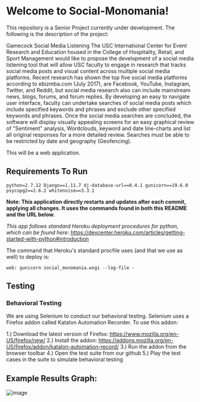 # Welcome to Social-Monomania!
This repository is a Senior Project currently under development. The following is the description of the project:

Gamecock Social Media Listening
The USC International Center for Event Research and Education housed in the College of Hospitality, Retail, and Sport Management would like to propose the development of a social media listening tool that will allow USC faculty to engage in research that tracks social media posts and visual content across multiple social media platforms.  Recent research has shown the top five social media platforms according to ebizmba.com (July 2017), are Facebook, YouTube, Instagram, Twitter, and Reddit, but social media research also can include mainstream news, blogs, forums, and forum replies.  By developing an easy to navigate user interface, faculty can undertake searches of social media posts which include specified keywords and phrases and exclude other specified keywords and phrases.   Once the social media searches are concluded, the software will display visually appealing screens for an easy graphical review of "Sentiment" analysis, Wordclouds, keyword and date line-charts and list all original responses for a more detailed review. Searches must be able to be restricted by date and geography (Geofencing).

This will be a web application.

## Requirements To Run
``python=2.7.12
Django==1.11.7
dj-database-url==0.4.1
gunicorn==19.6.0
psycopg2==2.6.2
whitenoise==3.3.1``

**Note: This application directly restarts and updates after each commit, applying all changes. It uses the commands found in both this README and the URL below.**

*This app follows standard Heroku deployment procedures for python, which can be found here:*
https://devcenter.heroku.com/articles/getting-started-with-python#introduction

The command that Heroku's standard procfile uses (and that we use as well) to deploy is:

```web: gunicorn social_monomania.wsgi --log-file -```

## Testing
### Behavioral Testing
We are using Selenium to conduct our behavioral testing.  Selenium uses a Firefox addon called Katalon Automation Recorder.  To use this addon:

1.) Download the latest version of Firefox: https://www.mozilla.org/en-US/firefox/new/
2.) Install the addon: https://addons.mozilla.org/en-US/firefox/addon/katalon-automation-record/
3.) Run the addon from the browser toolbar
4.) Open the test suite from our github
5.) Play the test cases in the suite to simulate behavioral testing


## Example Results Graph:
![image](https://user-images.githubusercontent.com/31394858/33293040-5d804612-d399-11e7-8a5e-8e43b2f0e376.png)
